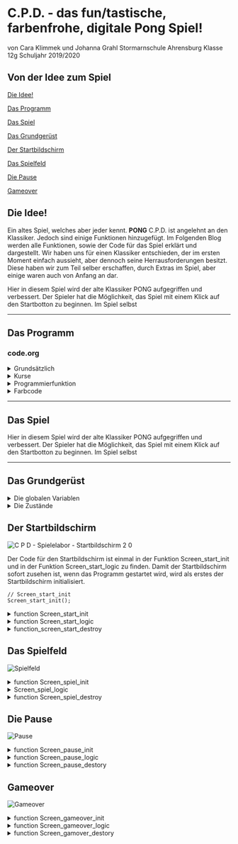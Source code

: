 # C.P.D. - das fun/tastische, farbenfrohe, digitale Pong Spiel!
von Cara Klimmek und Johanna Grahl
Stormarnschule Ahrensburg
Klasse 12g
Schuljahr 2019/2020                                                                                                


## Von der Idee zum Spiel

[Die Idee!](#eins)

[Das Programm](#zwei)

[Das Spiel](#drei)

[Das Grundgerüst](#vier)

[Der Startbildschirm](#fünf)

[Das Spielfeld](#sechs)

[Die Pause](#sieben)

[Gameover](#acht)


## Die Idee! <a name="eins"></a>

Ein altes Spiel, welches aber jeder kennt. **PONG** C.P.D. ist angelehnt an den Klassiker. Jedoch sind einige Funktionen hinzugefügt. Im Folgenden Blog werden alle Funktionen, sowie der Code für das Spiel erklärt und dargestellt.
Wir haben uns für einen Klassiker entschieden, der im ersten Moment einfach aussieht, aber dennoch seine Herrausforderungen besitzt. Diese haben wir zum Teil selber erschaffen, durch Extras im Spiel, aber einige waren auch von Anfang an dar. 


Hier in diesem Spiel wird der alte Klassiker PONG aufgegriffen und verbessert. Der Spieler hat die Möglichkeit, das Spiel mit einem Klick auf den Startbotton zu beginnen. Im Spiel selbst 
 
<hr>


## Das Programm <a name="zwei"></a>
### code.org

<details>
  <summary>Grundsätzlich</summary>
  
  * Schüler sollen weltweit kostenlosen Zugang haben Informatik zu lernen. 
  * Über diese Seite kann der Lehrer einen Lehreraccount erstellen, sodass er alle Projekte der Schüler jederzeit abrufen kann. 
  * Mehrere Unternehmen unterstützen code.org. Z.B. Google, Microsoft und viele mehr.
  
  </details>

<details>
  <summary>Kurse</summary>
  Bei code.org können Nutzer auch ohne Anmeldung Kurse zum Thema programmieren machen. Dabei werden in verschiedene Altersstufen unterschieden. Auch gibt es Kurse für Nichtleser, sodass auch schon die Kleinsten programmieren lernen können.   
  
![Screenshot_2019-11-06 Kurs-Blog](https://user-images.githubusercontent.com/54102292/68305936-dbc75180-00a8-11ea-8260-d0db680c4457.png)
  
Hier wird ein möglicher Kurs gezeigt. Hierbei soll der Benutzer den Künstler durch das Einsezten der vorhandenen Bausteine dazu bringen, das vorgegebene Muster nachzumalen.  

![InkedScreenshot_2019-11-06 Kurs-fertig-Blog_LI](https://user-images.githubusercontent.com/54102292/68306539-04038000-00aa-11ea-95e8-10e89e56c5b5.jpg)

Wenn die Bausteine eigefügt sind und auf den Startbutton geklickt wird, dann beginnt der Künstler zu zeichnen und mit den richtigen Variablen (mit roten Pfeilen markiert) an der richtigen Stelle wird auch das gezeichnet. Klickt man auf den Progarmm zeigen Button (mit dem grünen Pfeil mariert), so wird der Javascriptcode angezeigt.

  ![Screenshot_2019-11-06 Kurs-Progamm-Blog](https://user-images.githubusercontent.com/54102292/68306932-b89da180-00aa-11ea-830a-a4265b615904.png)
  
  </details>
  
<details>
  <summary>Programmierfunktion</summary>
 Auf code.org können verschiedenen Module benutzt werden, um ein Spiel oder Sonstiges programmieren zu können. Um nun ein Spiel programmieren zu können, wird das Spielelabor ausgewählt. In diesem Labor kann alles auprobiert werden. code.org stellt bereits vorgefertigte Baussteine zur Verfügung. Diese können als Bausteine angezeigt werden oder aber auch als Javaskipt. Auch lassen sich eigende nicht vorhandene Befehle programmieren, wobei das Programm nicht alle Javaskript funktionen kennt.
  Es kann somit für Angfänger, sowie fortgeschrittene leicht programmiert werden.
  Im App-Labor könne Spiele in Form einer App programmiert werden. Dadurch lassen sich diese Spiele auch auf Tablets oder Handys spielen.   
  Hierbei muss allerdings beachtet werden, dass code.org teilweise eigene Befehle verwendet, sodass eine Recherche für Javascriptbefehle schwierig wir. Dadurch muss der Benuzer vieles ausprobieren und kommt hauptsächlich mit den code.org Befehlen zu seinem Ziel.
  </details>
  
<details>
  <summary>Farbcode</summary>
 Während man auf code.ord programmiert, wird man mit verschidenen Typen und Farben konfrontiert. Dabei variieren die Farben je nachdem in welcher Sprache man programmiert.
  
  Die Bausteine:
  * eine programmiete _Funktion_ ist immer grün
  * ein Baustein, der die _World_ beschreibt und definiert ist immer gelb
  * ein _Sprite_ oder _Groupe_ ist immer rot
  * die Bausteine der Kategorie _Drawing_ sind immer hellblau
  * ein Comment wird grau angezeigt
  * ein Baustein aus _Control_ ist in einem mittelblau
  * eine Variable ist lila angezeigt
  * die Kategorie _Mathe_ ist orange
  
In diesem Spiel wurde allerdings in Javaskript geschrieben. Auch hier gibt es in code.org einen Farbencode, jedoch unterscheiden sich diese von dem Bausteincode.

  * die Variablen _var_ sowie die Funktionen, wie zum Beispiel _if_ werden lila angezeigt
  * _Comments_ sind grün 
  * variierbare Elemente wie _Farben_ oder _Positionsangaben_ werden blau angezeigt
  * alle aderen _Texte_ sind grau
  * die Boolean, welche _true_ und _false_ definieren, sind blau
  
  </details>
  
  <hr>
 
 
## Das Spiel <a name="drei"></a>  

Hier in diesem Spiel wird der alte Klassiker PONG aufgegriffen und verbessert. Der Spieler hat die Möglichkeit, das Spiel mit einem Klick auf den Startbotton zu beginnen. Im Spiel selbst 
 
 <hr>
 
 
## Das Grundgerüst <a name="vier"></a>

<details>
  <summary> Die globalen Variablen </summary>

In unserem Spiel verwenden wir globale Variablen. Das heißt sie werden im Gegensatz zu lokalen Variablen am Anfang des Codes definiert und sind im gesamten Programmcode, auch innerhalb von Funktionen, sichtbar. Lokale Variablen werden erst in einer Funktion definiert und mit Werten belegt, allerdings kann dann auch innerhalb dieer Funktion auf die lokale Variable zugegriffen werden. Bei globalen Variablen können alle Funktion auf die Variablen zugreifen und diese mit Werten belegen.

```  
var Hintergrund_start;  
var Hintergrund_spiel;  
var Hintergrund_gemeover;  
var Hintergrund_pause;  

var Schlaeger_links;  
var Schlaeger_rechts;  
var Schlaegergeschwindigkeit = 10;  

var Mittellinie;  

var Startblock;  
var New_game_block;  
var Pauseknopf;  

var Text_start;  
var Text_gameover; 

var Screen_hight;  
var Scgreen_bottom;  
var Screen_rand_links;  
var Screen_rand_rechts;  

var Ball;  
var Ballgeschwindigkeit;   

var counter1 = 0;  
var counter2 = 0;
```
---
In unserem Variablen haben wir auch Boolean Variablen benutzt. Diese können Aussagen, wie zum Beispiel Screen_start_active, als "wahr" (true) oder "falsch" (false) definieren. Somit kann inerhalb einer if-Funktion zum Beispiel gesagt werden, wenn die Aussage "wahr" ist, soll eine bestimmte Aktion ausgeführt werden.

```
var Screen_start_active = Boolean (true);  
var Screen_spiel_active = Boolean (false);  
var Screen_gameover_active = Boolean (false);  
var Screen_pause_active = Boolean (false);  

var Screen_changed_start = Boolean (false);  
var Screen_changed_pause = Boolean (false);  
var Screen_changed_gameover = Boolean (false);  
var Screen_changed_neu = Boolean (false);  
var Screen_changed_weiter = Boolean (false);  
```  
---

</details>

<details>
  <summary> Die Zustände </summary>
  
Unser Spiel hat verschiedene Zustände, welche hier im Zustandsübergangsdiagramm zusehen sind.

![Zustandsdiamgramm 2](https://user-images.githubusercontent.com/54102292/68529440-1a564980-02ff-11ea-85c6-e6a14c8e32ab.png)

Der erste Zustand der erreicht werden kann, ist der Start. Von diesem Zustand kann man auf das Spiel kommen. Sobald man im Spiel ist, gibt es mehrere Möglichkeiten. Man kann in den Pausezustand gelangen und von diesem auch wieder zurück zum Spiel. Vom Spiel in den Gameoverzustand. Von diesem Zustand kann man allerdings auch wieder zum Spiel gelangen, damit mehrere Runden gespielt werden können.

Zu jedem Zustand gibt es ein Screen, wobei jeder Screen durch eine eigene init-Funktion initialisiert wird. Die Logik wird in der jeweilligen Logic-Funktion abgearbeitet.
Die einzelnen Zustände, bzw. Screens, werden über die Hauptschleife gesteurt. Dies ist durch die Boolean Variablen möglich. Jeder Screen hat zwei boolsche Variablen. Einmal die Aussage darüber ob der jeweillige Screen aktiv ist (Screen_start_active) und ob dieser Screen sich ändern soll (Screen_changed_start).
In der Hauptschleife wird dauerhaft abgefragt, welche Aussage gerade "wahr" ist. Wenn ein Aussage über den aktiv Zustand eines Screens wahr ist, wird definiert, dass in die logic-Funktion gesprungen wird.

```   
  if (Screen_start_active) {
      Screen_start_logic();
  }

  if (Screen_spiel_active) {
      Screen_spiel_logic();
  }
  
  if (Screen_gameover_active){
      Screen_gameover_logic();
  }
  
  if (Screen_pause_active){
      Screen_pause_logic();
  }
```
---
Wenn ein Screen gewechselt wird, werden verschiedene Aktionen ausgeführt. Als erstes wird der momentan aktive Screen "zerstört" (Screen_start_destory). Dies wird aber später nochmal genauer erklärt. 
Des weitern wird der momentan aktive Bildschirm als "falsch" definiert und der Bildschirm der aktiv werden soll als "wahr" dargestellt (z.B. Screen_start_aktive = false und Screen_spiel_active = true). Damit der nächste Screen auch angezeigt wird, wird der entsprechende Screen initialisiert (Screen_spiel_init). Zum Schluss wird noch die Aussage, dass der Screen wechseln soll, als "falsch" definiert.

```
if (Screen_changed_start) {
      Screen_start_destroy();
      Screen_start_active = false;
      Screen_spiel_active = true;
      Screen_spiel_init();
      Screen_changed_start = false;
  }
  
  if (Screen_changed_pause){
      Screen_spiel_destroy();
      Screen_spiel_active = false;
      Screen_pause_active = true;
      Screen_pause_init();
      Screen_changed_pause = false;
  }
  
  if (Screen_changed_weiter){
      Screen_pause_destroy();
      Screen_pause_active = false;
      Screen_spiel_active = true;
      Screen_spiel_init();
      Screen_changed_weiter = false;
      
  }
  
  if (Screen_changed_gameover){
      Screen_spiel_destroy();
      Screen_spiel_active = false;
      Screen_gameover_active = true;
      Screen_gameover_init();
      Screen_changed_gameover = false;
  }  
  
  if (Screen_changed_neu){
      Screen_gameover_destroy ();
      Screen_gameover_active = false;
      Screen_spiel_active = true;
      Screen_spiel_init();
      Screen_changed_neu = false;
      counter1 = 0;
      counter2 = 0;
  }
```   
---

</details>

 
## Der Startbildschirm <a name="fünf"></a>
 
![C P D  - Spielelabor - Startbildschirm 2 0](https://user-images.githubusercontent.com/54102292/68607852-e3746500-04b1-11ea-8dbe-39e7d18a1c02.jpg)


 
Der Code für den Startbildschirm ist einmal in der Funktion Screen_start_init und in der Funktion Screen_start_logic zu finden.
Damit der Startbildschirm sofort zusehen ist, wenn das Programm gestartet wird, wird als erstes der Startbildschirm initialisiert.

```  
// Screen_start_init
Screen_start_init();
```  

 <details>
  <summary>function Screen_start_init</summary>
 
 
 In der Funktion Screen_start_init wurde der Hintergrund (Hintergrund_start) als weiß festgelegt. Bei der Schrift (Text_start) wird einmal die Größe, die Schriftart, die Farbe und zum Schluss noch den eigentlichen Text mit der Position, wo dieser stehen soll, festgelgt.
  
   ```
  //Hintergrund_start 
      Hintergrund_start = backround("white");  
      
  //Text_start  
      Text_start = textSize(100);  
      Text_start = textFont("Calibri");  
      Text_start = fill("blue");  
      Text_start = text("PONG", 70,200);  
  ```
  ---
 Der Startbutton (Startblock), mit dem man vom Startbildschirm zum Spiel wechseln kann, wird ebenfalls in der Funktion Screen_start_init festgelegt. Hierbei wird durch den Befehl "createSprite" festgelegt, wo dieser Startblock liegen soll. Es wird neben der x und y Position auch die Höhe und die Breite festgelgt. Durch den Befehl "setAnimation" wird der Startblock mit der entsprechenden Animation ausgegeben. Die Animation ist bei Code.org im Zeichentrickbereich hinterlegt.
 
```
 //Startblock  
      Startblock = createSprite (200,285,150,50);  
      Startblock.seeAnimation("flatDark41_1");  
```
---
Der Ball welcher auf dem Startbildschirm "herumfliegt" wird ebenfals in dieser Funktion definiert. Auch hier haben wir wieder ein Sprite definiert mit einer x,y Koordinate. Ebenfalls haben wir die Weite und Höhe des Balles definiert und auch eine Farbe.
Damit der Ball sich bewegt, haben wir ebenfalls einen vorgefertigten Befehl von Code.org benutzt. Dieser heißt "Ball.velocity" wobei dann immer die jeweillige Achse mit rangehängt wird (Ball.velocityX). Damit wird die Geschwindigkeit in x- oder y- Richtung bestimmt.

```
//Ball
    Ball = createSprite ();
      Ball.x = 200;
      Ball.y = 200;
      Ball.width = 15;
      Ball.height = 15;
      Ball.shapeColor = "red";
      
      Ball.velocityX = 8;
      Ball.velocityY = 5;
  ``` 
  ---
Desweitern haben wir in dieser Funktion auch die Bildschirmgrenze definiert. Diese haben wir in Abhängikeit zur Spielfeldgröße gesetzt. Somit ist es egal, in welcher Größe das Spielfeld angezeigt wird. Dies haben wir mit dem Befehl World.height, bzw. World.width gemacht.
  ```
//Screen_height_start
    Screen_height = 0;

//Screen_bottom_start
    Screen_bottom = World.height;
      
//Screen_Rand_links
    Screen_rand_links = 0;
      
//Screen_Rand_rechts
    Screen_rand_rechts = World.width;
```
---
    
  
  ![Screenshot_2019-08-28 Startbutton-Bild](https://user-images.githubusercontent.com/54102292/63864321-ed58f280-c9af-11e9-909a-866e0d629293.png)

  </details> 
  
<details>
  <summary>function Screen_start_logic</summary>
  
  Als erstes haben wir nochmal den Hintergrund und den Text definiert, damit der Ball welcher über den Bildschirm fliegt auch zu sehen ist und es nicht zu einer langen Reihe an Bällen kommt.
  Damit der Ball am Bildschirm Rand abprallt, haben wir eine if-Funktion definiert. Die besagen, dass wenn der Ball den Bildschirmrand berührt, die Ballgeschwindigkeit (Ball.velocity) sich vom Vorzeichen her umdreht (mal -1). Dadurch verändert sich der X- bzw. Y-Wert, und somit die Richtung des Balles. Dies haben wir bei allen vier Bildschirmrändern getan.  
  ```
//Ball.isTouching Screen_height
  if (Ball.y < Screen_height){
      Ball.velocityY = -1*Ball.velocityY;
  }
  
//Ball.isTouching Screen_bottom
  if (Ball.y > Screen_bottom){
      Ball.velocityY = -1*Ball.velocityY;
  }

// Ball.x < Screen_rand_links 
 if (Ball.x < Screen_rand_links){
      Ball.velocityX = -1*Ball.velocityX;
  }

// Ball.x > Screen_rand_rechts 
  if (Ball.x > Screen_rand_rechts){
      Ball.velocityX = -1*Ball.velocityX;
  }
```
---

Damit das Spiel gestartet werden kann, haben wir den Startblock. Wenn man auf diesen mit der Maus klickt, erklingt ein Sound, welchen wir aus der Soundbibliothek von Code.org haben. Desweitern wird definiert, das die Aussage Screen_changed_start "wahr" ist. Dadurch "springt" das Programm wieder in die Hauptschleife, um dort die if-Funktion für Screen_changed_start auszuführen.

```
// mousePressedOver (Startblock)
  if (mousePressedOver(Startblock)){
      Screen_changed_start=true;
      playSound ("https://audio.code.org/start1.mp3");
  }
```
  </details>
  
<details>
  <summary>function_screen_start_destroy</summary>
  
 In ihr werden alle Angaben, welche wir in Screen_start_init gemacht haben "zerstört". Das heißt sie werden nicht mehr auf dem Bildschirm angezeigt, können aber falls man wieder in Screen_start_init kommt, wiederhergestellt werden. Diese Funktion brauchen wir, um zwischen den einzelnen Screens wechseln zu können.
 
``` 
function Screen_start_destroy (){
 
    Hintergrund_start.destroy;
    Text_start.destroy;
    Startblock.destroy();
    Ball.destroy();
}
``` 
</details>

 
 ## Das Spielfeld <a name="sechs"></a>
 
 ![Spielfeld](https://user-images.githubusercontent.com/54102292/68529738-db75c300-0301-11ea-977c-dc1255a79b1c.png)

 
 <details>
  <summary>function Screen_spiel_init</summary>
Durch die Hauptschleife kommt man nun in die init-Funktion vom "Spiel". Als erstes haben wir wieder den Hintergrund (Hintergrund_spiel) defieniert. Hier haben wir uns für Grün entschieden, da wir somit eine Tischtennisplatte emittieren können. Des weitern haben wir noch eine Mittellinie (Mittellinie) definiert, damit die Spieler besser in die zwei Hälften unterscheiden können.
  
  ```
// Hintergrund_Spiel
    Hintergrund_spiel = background("green");

// Mittellinie
    Mittellinie = stroke("yellow");
    Mittellinie = strokeWeight("1");
    Mittellinie = line(World.wdith/2,World.height);
```
--- 

Die Schläger (Schlaeger_rechts / Schlaeger_links) haben wir wieder durch den Befehl createSprite programmiert. Die Schläger haben wir in relativ zur Bildschirmgröße gesetzt, damit es egal ist, wie groß dieser später ist. Dies haben wir durch die World.height / bzw. World.width gemacht. So ist die Höhe der Schläger zum Beispiel ein achtel der Bildschirmgröße (World.width/8). So ist gewährleistet, dass der Schläger nicht zu klein, zu groß, zu breit, zu dünn für den Bildschrim ist. Auch haben wir die Position in Abhängigkeit zur Bildschirmgröße gestzt, so dass der Abstand zum Bildschirmrand immer gleich ist.
Die Schläger haben wir mit unterschiedlichen Farben belegt, damit man diese besser auseinanderhalten kann und die Spieler so einer Farbe zugewiesen werden.

```
//Schläger_rechts
    Schlaeger_rechts = createSprite ();
      Schlaeger_rechts.x = World.height/1.08;
      Schlaeger_rechts.y = World.height/2;
      Schlaeger_rechts.width = World.width/40;
      Schlaeger_rechts.height = World.width/8;
      Schlaeger_rechts.shapeColor = "blue";

//Schläger_links
    Schlaeger_links = createSprite();
      Schlaeger_links.x = World.height/13.33;
      Schlaeger_links.y = World.height/2;
      Schlaeger_links.width = World.width/40;
      Schlaeger_links.height = World.height/8;
      Schlaeger_links.shapeColor = "red";
```
--- 
Auch in dieser Funktion haben wir die Spielgröße definiert, allerdings anders als beim Startbildschirm. Die Ränder Links und Rechts (Screen_rand_links / Screen_rand_rechts) sind gleich geblieben. Die Höhe des Spielfeldes haben wir mit der Schlägergröße in Zusammenhang gesetzt. Da die normale Höhe in unserem Fall 0 ist, haben wir hier die Schlägergröße durch zwei grechnet, damit der Schläger nicht zur Hälfte verschwindet, da der Fixpunkt des Schläger die Mitte ist, wenn man ihn nach oben bewegt. Die Unterseite des Spielfeldes, haben wir durch die Bildschirmgröße (World.height) minus die Schlägergröße (Schlaeger_links.height)
durch zwei definiert. Dadurch verschwindet der Schläger beim runterbewegen auch nicht zur Hälfte, aufgrund des Fixpunktes in der Mitte des Schlägers.

```   
//Screen_height_spiel = (Schlägergröße / 2)
    Screen_height = (Schlaeger_links.height / 2);

//Screen_bottom_spiel = Bildschirmgröße - (Schlägergröße / 2)
    Screen_bottom = World.height - (Schlaeger_links.height / 2); 
      
//Screen_Rand_links
    Screen_rand_links = 0;
      
//Screen_Rand_rechts
    Screen_rand_rechts = World.width;
```
---

Den Spielball haben wir wie in der Funktion Screen_start_init definiert. Durch createSprite und die jeweilligen Größenangaben und Koordinaten. Diese mal haben wir den Ball mit der Farbe weiß belegt, damit er angepasst zum restlichen Spiel ist.

```
//Ball
    Ball = createSprite ();
      Ball.x = 200;
      Ball.y = 200;
      Ball.width = 15;
      Ball.height = 15;
      Ball.shapeColor = "white" ;
```
Die Ballgeschwindigkeit, wird hier zufällig gewählt. Dies haben wir durch ein Funktion (function zufaellige_zahl) ausgedrückt. Hierbei wird für die Geschwindigkeit und Richtung eine zufällige Zahl zwischen -8 und 8 (randomNumber (-8,8)) vom Computer ausgewählt. Wenn diese bei der X-Koordinate allerdings null beträgt, greift die if-funktion Ball.velocityX = 0. Dort wird die Geschwindigkeit mit einer festen Zahl belegt. Dies haben wir gemacht, damit der Ball nicht in der Mitte des Spielfeldes sich nur nach oben und unten bewegt.

```
Ballgeschwindigkeit = zufaellige_zahl();
  function zufaellige_zahl (){
    Ball.velocityY = randomNumber (-8,8);
    Ball.velocityX = randomNumber (-8,8);
    if (Ball.velocityX == 0){
      Ball.velocityX = 3.5;
    }
  }
```
  </details>
  
<details>
  <summary>Screen_spiel_logic</summary>
Auch hier haben wir den Hintergrund und die Mittellinie nochmals definiert, damit der Ball sich auch wirklich bewegt und es sich nicht mehrer Bälle bilden.
Desweitern haben wir hier den Spielstand (counter1 /counter2) eingefügt, diese sind Variablen, welche wir bei den globalen Variablen mit null belegt haben. Diese Variablen wird nun durch den Befehl text angezeigt. 
 
```
// Hintergrund2
    Hintergrund_spiel = background("green");

// Mittellinie
    Mittellinie = stroke("white");
    Mittellinie = strokeWeight("5");
    Mittellinie = line(200,0,200,400);

//Counter 
    fill ("white");
    text(counter1,130,80);
    text(counter2,220,80);
```
---
Damit der Ball während des Spieles, dass heißt zwischen zwei Punkten, nicht bei der gleichen Geschwindigkeit bleibt, haben wir den Ball so programmiert, dass dieser mit der Zeit schneller wird. Allerdings nimmt er eher langsam an Geschwindigkeit zu, damit er falls der Ball grundsätzlich eher schneller ist nicht zu schnell wird. Das schnellerwerden haben wir durch den Befehl Ball.getSpeedAndDirection programmiert. Hierbei wird die Geschwindigkeit immer um 0,005 erhöht und die Richtung bleibt gleich.

```
//Ball wird schneller
    Ball.setSpeedAndDirection(Ball.getSpeed()+0.005,Ball.getDirection()+0);
 ``` 
 --- 
 Wenn der x-Koordinate des Balles (Ball.x) größer ist als der Wert für den linken Bildschrimrand (Scree_rand_links), wird der entsprechende Zählstand um eins ehöht und der Ball wird wieder in der Mitte des Spielfeldes angezeigt.
Der Zählstand wird um eins erhöht, in dem beim entsprechenden Counter +1 gerechnet wird. 
Beim Ball werden x- und y-Koordinaten festgelegt, wo dieser wieder auftauchen soll, nach dem er über den Bildschirmrand geflogen ist. Damit der Ball nicht immer in die gleiche Richtung fliegt und auch nicht immer die gleiche Geschwindigkeit hat, haben wir diese (Ball.velocity) wieder mit einer zufälligen Zahl (randomNumber) belegt. Dabei haben wir den Zahlenbereich immer so festgelgt, dass der Ball auf die Spielhälfte fliegt, als ob der Spieler der ein Punkt gemacht hat, einen Aufschlag ausführen würde. Das heißt, beim linken Rand ist der Bereich der x-Geschwindigeit -8 bis -4 und die y-Geschwindigkeit -8 bis 8. Somit fliegt der Ball zuerst in die linke Spielfeldhälfte. Allerdings immer in einem anderen Winkel, so dass dies nicht absehbar ist. Beim rechten Spielfeldrand ist es genauso, nur das der Bereich der x-Geschwindigkeit 4 bis 8 ist und die y-Geschwindigkeit einen Bereich von -8 bis 8 hat.

```
// Ball.x < Screen_rand_links counter2  
   if (Ball.x < Screen_rand_links){
  
      Ball.velocityX = randomNumber (-8,-4);
      Ball.velocityY = randomNumber (-8,8);
      Ball.x = 200;
      Ball.y = 200;
      counter2 += 1;
  }

// Ball.x > Screen_rand_rechts counter1 
  if (Ball.x > Screen_rand_rechts){
    
      Ball.velocityX = randomNumber (4,8);
      Ball.velocityY = randomNumber (-8,8);
      Ball.x = 200;
      Ball.y = 200;
      counter1 += 1;
  }
  ```
  --- 
  Auch haben wir einen "Drall" des Balles programmiert. Wenn der Schläger sich bewegt, während der Ball diesen trifft, prallt er in einem anderen Winkel ab, als wenn der Schläger sich nicht bewegen würde. Das heißt damit dieser Drall durchgeführt wird, müssen die Bedingungen, dass der Schläger sich bewegt und das der Ball den Schläger brührt, beide erfüllt sein. Dies haben wir durch eine if-Funktion definiert. Wenn diese Bedingungen beide erfüllt werden, wird die y-Geschwindigkeit (Ball.velocityY) des Balles - bzw. + 1,5 gerechnet. - wird gerechnet, wenn der Schläger sich nach oben bewegt und + wenn der Schläger sich nach unten bewegt. Dadurch verändert sich die Richtung sowie auch zum Teil die Geschwindigkeit.

```
// Drall beim Wegziehen Schlaeger_links
  if (keyDown("W") && Ball.isTouching (Schlaeger_links)){
      Ball.velocityY -= 1.5;
  }
  if (keyDown ("S") && Ball.isTouching (Schlaeger_links)){
      Ball.velocityY +=1.5;
  }
  
// Drall beim Wegziehen Schlaeger_rechts
  if (keyDown ("up") && Ball.isTouching (Schlaeger_rechts)){
      Ball.velocityY -=1.5;
  }
  if (keyDown ("down") && Ball.isTouching (Schlaeger_rechts)){
      Ball.velocityY +=1.5;
  }
  ```
  --- 

Die Schlägerbewegung haben wir an Tasten gebunden. So sind die Tasten "W" und "S" für den linken Schläger, zum hoch und runter bewegung. Und die Pfeiltasten für den rechten Schläger zum hoch und runter bewegen. 
Auch dies haben wir wieder durch eine if-Funktion programmiert. Diese sagt aus, dass wenn der die Taste sich nach unten bewegt (keyDown), das die y-Koordinate des Schlägers um die Schlägergeschwindigkeit addiert oder subtrahiert wird. Die Schlägergeschwindigkeit haben wir in den globalen Variablen mit 10 definiert. Das heißt die y-Koordinate wird immer um 10 subtrahiert, bzw. addiert. Desweitern haben wir in der Bedingung der if-Funktion noch definiert, dass der die y-Koordinate (Schlaeger_links.y) nicht größer bzw. kleiner als die Bildschirmhöhe bzw. der Bildschirmrand unten sein darf. 

```
// keyDown (up)
  if (keyDown("W")&& (Schlaeger_links.y > Screen_height)){
      //Schlaeger_links.y = Schlaeger_links.y-Schlaegergeschwindigkeit;
        Schlaeger_links.y -= Schlaegergeschwindigkeit;
  }

//keyDown (down)
  if (keyDown("S")&& (Schlaeger_links.y < Screen_bottom)) {
     //Schlaeger_links.y = Schlaeger_links.y + Schlaegergeschwindigkeit;
      Schlaeger_links.y += Schlaegergeschwindigkeit;
  }

//keyDown (W)
  if (keyDown("up")&&(Schlaeger_rechts.y > Screen_height)) {
      //Schlaeger_rechts.y = Schlaeger_rechts.y - Schlaegergeschwindigkeit;
        Schlaeger_rechts.y -= Schlaegergeschwindigkeit;
  }

//keyDown (S)
  if (keyDown("down")&&(Schlaeger_rechts.y < Screen_bottom)) {
     //Schlaeger_rechts.y = Schlaeger_rechts.y + Schlaegergeschwindigkeit;
      Schlaeger_rechts.y += Schlaegergeschwindigkeit;
  }
```
--- 
Damit der Ball auch vom Schläger abprallt, haben wir beim Drall eine if-Funktion programmiert, die ausgeführt wird, wenn der Ball den Schläger berührt. Dies haben wir durch Ball.isTouching definiert. Wenn der Ball nun den Schläger berührt, wir die x-Geschwindigkeit (Ball.velocityX) des Balles mal -1 gerechnent, da diese sich somit ändert und der Ball in dem Winkel Einfallswinkel = Ausfallswinkel weiterfliegt.
Außerdem wird immer ein Sound gespielt, welcher aus der Soundbibliothek von Code.org ist. Dies haben wir  über den Befehl playSound programmiert.

```
//Ball.isTouching Schlaeger_links
  if (Ball.isTouching(Schlaeger_links)){
      Ball.velocityX = -1*Ball.velocityX;
      playSound ("https://audio.code.org/goal1.mp3");
      
  }
  
//Ball.isTouching Schlaeger_rechts
  if (Ball.isTouching(Schlaeger_rechts)){
      Ball.velocityX = -1*Ball.velocityX;
      playSound ("https://audio.code.org/goal1.mp3");

``` 
--- 
Damit der Ball wie auf dem Startbildschirm von der oberen Kante des Bildschirmes und der unteren Kante des Bildschirmes abprallt, haben wir auch hier ein if-Funktion programmiert. Sobald die y-Kooradinate des Balles (Ball.y) kleiner bzw. größer als die Bildschirmhöhe (Screen_height) bzw. Blidschirmunterkante (Screen_bottom) wird auch hier die y-Geschwindigkeit (Ball.velocityY) mit -1 multipliziert. Desweiteren wird bei der x-Geschwindigkeit (Ball.velocityX) plus eins gerechnet.

```
//Ball.isTouching Screen_height
  if (Ball.y < Screen_height){
      Ball.velocityY = -1*Ball.velocityY;
      Ball.x = Ball.x+1;
  }
  
//Ball.isTouching Screen_bottom
  if (Ball.y > Screen_bottom){
      Ball.velocityY = -1*Ball.velocityY;
      Ball.x = Ball.x+1;
  }
  
  ```
  --- 
  Um das Spiel zu pausieren, muss man die Leertaste drücken. Dies haben wir wieder durch eine if-Funktion programmiert. Sobald die Leertaste gedrückt wird (keyDown), wird die Aussage Screen_changed_pause als "wahr" definiert. Dadurch wird durch die Hauptschleife der Bildschirm für die Pause initalisiert.

```
// Pause
  if (keyDown ("space")){
      Screen_changed_pause = true;
  }
```
--- 
Das gleiche wie bei der Pausefunktion gilt auch bei der Gameoverfunktion. Nur das hier die Bedingung erfüllt sein muss, dass einer der Beiden counter die 10 als Wert haben muss. Dann wird auch hier die Aussage Screen_changed_gameover als "wahr" definiert. Desweitern wird noch ein Sound gespielt, welcher wieder durch den Befehl playSound ausgeführt wird.

```
// Game Over
  if (counter1 === 10 || counter2 === 10 ){
      Screen_changed_gameover = true;
      playSound ("https://audio.code.org/failure3.mp3");
  }
}
```  
  </details>
  
<details>
  <summary>function Screen_spiel_destroy</summary>
  Genauso wie beim Startbildschirm haben wir auch hier wieder ein destroy-Funktion. Diese brauchen wir, damit wir zwischen den Screens wechslen können.
  
  ```
  Hintergrund_spiel.destroy;
  Mittellinie.destroy;
  Schlaeger_rechts.destroy ();
  Schlaeger_links.destroy ();
  Ball.destroy ();
  
  ```  
  </details>
  
  ## Die Pause <a name="sieben"></a>
  
  ![Pause](https://user-images.githubusercontent.com/54102292/68529775-4d4e0c80-0302-11ea-814b-1efafe02cc6b.png)
  
  <details>
  <summary>function Screen_pause_init</summary>
  In der init-Funktion haben wir wie bei den anderen Zuständen den Hintergrund definiert. Auch haben wir den Zählstand anzeigen lassen, damit die Spieler auch während der Pause immer wissen wie es steht. Um weiter Spielen zu können, haben wir wie beim Startblock eine Animation für einen Continue-knopf eingefügt.
  
  ```
  //Hintergrund_pause
    Hintergrund_pause = background ("green");
  
//Pauseknopf
    Pauseknopf =createSprite (200,300,200,200);
      Pauseknopf.setAnimation("continue.jpg_1");

//Counter
    
    text(counter1,130,80);
    text(":", 190,70);
    text(counter2,220,80);
 
 ```
   </details>
   
   <details>
  <summary> function Screen_pause_logic</summary>
  In der logic-Funktion wurde nur definiert, was passiert wenn der der Continue-Knopf gedrückt wird. Dies haben wir durch eine if-Funktion und den mousePressedOver Befehl ausgerückt. Wenn der Knopf gedrückt wird, wird die Aussage Screen_changed_weiter als "wahr" definiert und durch die Hauptschleife wird das Spiel wieder initalisiert und es kann weiter gespielt werden.
  
  ```
   if (mousePressedOver (Pauseknopf)){
      Screen_changed_weiter = true;
      playSound ("https://audio.code.org/start1.mp3");
  }
  ```
  </details>
  <details>
  <summary> function Screen_pause_destory</summary>
 Wie bei allen Screens haben wir auch hier eine destroy-Funktion, damit zwischen den Screens gewechselt werden kann. 
  
  ```
   Hintergrund_pause.destroy;
    Pauseknopf.destroy();
 ``` 
</details>

## Gameover <a name="acht"></a>

![Gameover](https://user-images.githubusercontent.com/54102292/68529831-044a8800-0303-11ea-88d0-32d0f0391a1d.png)

<details>
<summary> function Screen_gameover_init</summary>
Der letzte Zustand den es gibt ist Gameover bzw. das einer der beiden Spieler gewonnen hat. Auch hier haben wir wie bei den vorherigen Zuständen auch mit einer init-Funktion angefangen. 
Hierbei haben wir zuerst den Hintergrund (background) schwarz definiert und den Zählstand wieder als Text ausgegeben.

```
// Hintergrund_gameover
    Hintergrund_gameover = background ("black");
    
// Counter
    text(counter1,100,80);
    text(":", 200,70);
    text(counter2,230,80);
```
--- 
Damit klar wird wer gewonnen hat, haben wir einen Text ausgeben lassen, der aber unterschiedlich ausfällt, da es davon abhängt wer gewonnen hat. Dies kontrollieren wir wieder über eine if-Funktion. Das heißt der Spieler dessen counter-Variable den Wert 10 bekommt den Text ausgegeben. So wird zum Beispiel wenn Spieler 1 gewonnen hat der Text: "You won red" ausgegeben. Beim Text haben wir dann noch definiert, wo, wie groß und welche Schriftart ausgegeben werden soll.

```
// Text = GameOver
  if (counter1 === 10){
      Text_gameover = textSize(50);
      Text_gameover = textFont("Calibri");
      Text_gameover = text("You won red", 70,200);
      
  }
  
  if (counter2 === 10){
      Text_gameover = textSize ("50");
      Text_gameover = textFont ("Calibri");
      Text_gameover = text ("You won blue", 70,200);
  }
```
 ---
 Damit man das Spiel nach einer Partie nochmal spielen kann, ohne das gesamte Programm neu starten zu müssen haben wir einen New_Game-Block programmiert. Auch hier haben wir wieder eine Animation aus dem Zeichentrickfilm Bereich von code.org benutzt. Den New-Game_Block haben wir durch den Befehl createSprite erzeugt, mit Angaben wo dieser erscheinen soll, und mit dem Befehl New_game_block.setAnimation haben wir ihn durch eine Animation ersetzt.
 
 ```
 // New_game_block
    New_game_block = createSprite (200,285,150,50);
    New_game_block.setAnimation("new Game button.jpg_1");
 ```
 ---
 
</details>

<details>
  <summary> function Screen_gameover_logic</summary>
In dieser Funktion haben wir, wie bei der Pause, nur den New_Game-Button. Das heißt durch eine if-Funktion haben wir die Bedingung erschaffen, dass wenn die Maus auf den Button klickt (mousePressedOver) die Aussage Screen_changed_neu als "wahr" definiert wird. Dadurch wird in der Hauptschleife wieder das Spiel initalisiert und man kann wieder von vorne anfangen zu spieln. Wichtig hierbei ist, dass diesem nicht nur das Spiel wie sonst initalisiert wird, sonder in der Hauptschleife auch der Wert der beiden counter auf null gesetzt wird.
  Desweitern haben wir auch hier wieder einen Sound durch den Befehl playSound eingefügt.
  
```
if (mousePressedOver(New_game_block)){
      Screen_changed_neu = true;
      playSound ("https://audio.code.org/start1.mp3");
  }
``` 

</details>

<details>
<summary> function Screen_gamover_destory</summary>
  Wie auch voher haben wir auch bei diesem Zustand eine destroy-Funktion. Diese bewirkt wie immer, das die voher initialiserten Bestandteile des Screens "zerstört" werden.
  
```
  Hintergrund_gameover.destroy ;
    Text_gameover.destroy ;
    New_game_block.destroy();
}
```
</details>
